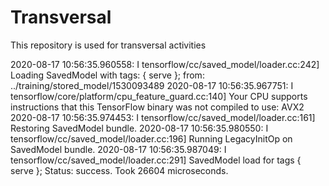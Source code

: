# Transversal
This repository is used for transversal activities


2020-08-17 10:56:35.960558: I tensorflow/cc/saved_model/loader.cc:242] Loading SavedModel with tags: { serve }; from: ../training/stored_model/1530093489
2020-08-17 10:56:35.967751: I tensorflow/core/platform/cpu_feature_guard.cc:140] Your CPU supports instructions that this TensorFlow binary was not compiled to use: AVX2
2020-08-17 10:56:35.974453: I tensorflow/cc/saved_model/loader.cc:161] Restoring SavedModel bundle.
2020-08-17 10:56:35.980550: I tensorflow/cc/saved_model/loader.cc:196] Running LegacyInitOp on SavedModel bundle.
2020-08-17 10:56:35.987049: I tensorflow/cc/saved_model/loader.cc:291] SavedModel load for tags { serve }; Status: success. Took 26604 microseconds.
